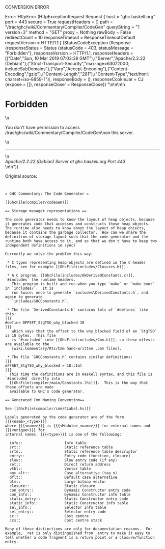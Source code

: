 CONVERSION ERROR

Error: HttpError (HttpExceptionRequest Request {
  host                 = "ghc.haskell.org"
  port                 = 443
  secure               = True
  requestHeaders       = []
  path                 = "/trac/ghc/wiki/Commentary/Compiler/CodeGen"
  queryString          = "?version=3"
  method               = "GET"
  proxy                = Nothing
  rawBody              = False
  redirectCount        = 10
  responseTimeout      = ResponseTimeoutDefault
  requestVersion       = HTTP/1.1
}
 (StatusCodeException (Response {responseStatus = Status {statusCode = 403, statusMessage = "Forbidden"}, responseVersion = HTTP/1.1, responseHeaders = [("Date","Sun, 10 Mar 2019 07:03:39 GMT"),("Server","Apache/2.2.22 (Debian)"),("Strict-Transport-Security","max-age=63072000; includeSubDomains"),("Vary","Accept-Encoding"),("Content-Encoding","gzip"),("Content-Length","261"),("Content-Type","text/html; charset=iso-8859-1")], responseBody = (), responseCookieJar = CJ {expose = []}, responseClose' = ResponseClose}) "<!DOCTYPE HTML PUBLIC \"-//IETF//DTD HTML 2.0//EN\">\n<html><head>\n<title>403 Forbidden</title>\n</head><body>\n<h1>Forbidden</h1>\n<p>You don't have permission to access /trac/ghc/wiki/Commentary/Compiler/CodeGen\non this server.</p>\n<hr>\n<address>Apache/2.2.22 (Debian) Server at ghc.haskell.org Port 443</address>\n</body></html>\n"))

Original source:

```trac


= GHC Commentary: The Code Generator =

[[GhcFile(compiler/codeGen)]]

== Storage manager representations ==

The code generator needs to know the layout of heap objects, because it generates code that accesses and constructs those heap objects.  The runtime also needs to know about the layout of heap objects, because it contains the garbage collector.  How can we share the definition of storage layout such that the code generator and the runtime both have access to it, and so that we don't have to keep two independent definitions in sync?

Currently we solve the problem this way:

 * C types representing heap objects are defined in the C header files, see for example [[GhcFile(includes/Closures.h)]].

 * A C program, [[GhcFile(includes/mkDerivedConstants.c)]],  `#includes` the runtime headers.
   This program is built and run when you type `make` or `make boot` in `includes/`.  It is
   run twice: once to generate `includes\DerivedConstants.h`, and again to generate 
   `includes/GHCConstants.h`.

 * The file `DerivedConstants.h` contains lots of `#defines` like this:
{{{
#define OFFSET_StgTSO_why_blocked 18
}}}
   which says that the offset to the why_blocked field of an `StgTSO` is 18 bytes.  This file
   is `#included` into [[GhcFile(includes/Cmm.h)]], so these offests are available to the
   [wiki:Commentary/Rts/Cmm hand-written .cmm files].

 * The file `GHCConstants.h` contains similar definitions:
{{{
oFFSET_StgTSO_why_blocked = 18::Int
}}}
  This time the definitions are in Haskell syntax, and this file is `#included` directly into
  [[GhcFile(compiler/main/Constants.lhs)]].  This is the way that these offsets are made
  available to GHC's code generator.

== Generated Cmm Naming Convention==

See [[GhcFile(compiler/cmm/CLabel.hs)]]

Labels generated by the code generator are of the form {{{<name>_<type>}}}
where {{{<name>}}} is {{{<Module>_<name>}}} for external names and {{{<unique>}}} for
internal names. {{{<type>}}} is one of the following:

  info::                   Info table
  srt::                    Static reference table
  srtd::                   Static reference table descriptor
  entry::                  Entry code (function, closure)
  slow::                   Slow entry code (if any)
  ret::                    Direct return address    
  vtbl::                   Vector table
  <n>_alt::                Case alternative (tag n)
  dflt::                   Default case alternative
  btm::                    Large bitmap vector
  closure::                Static closure
  con_entry::              Dynamic Constructor entry code
  con_info::               Dynamic Constructor info table
  static_entry::           Static Constructor entry code
  static_info::            Static Constructor info table
  sel_info::               Selector info table
  sel_entry::              Selector entry code
  cc::                     Cost centre
  ccs::                    Cost centre stack

Many of these distinctions are only for documentation reasons.  For
example, _ret is only distinguished from _entry to make it easy to
tell whether a code fragment is a return point or a closure/function
entry.

```
